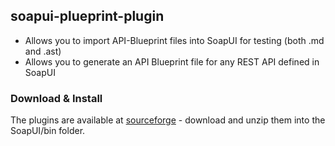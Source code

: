 ## soapui-plueprint-plugin

- Allows you to import API-Blueprint files into SoapUI for testing (both .md and .ast)
- Allows you to generate an API Blueprint file for any REST API defined in SoapUI

### Download & Install

The plugins are available at [sourceforge](https://sourceforge.net/projects/soapui-plugins/files/) -
download and unzip them into the SoapUI/bin folder.